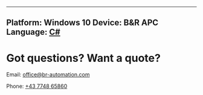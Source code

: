
---
Platform: Windows 10
Device: B&R APC
Language: [C#](/azure-iothub-windows-c#-instructions-B&R-apc.md)
---
  


# Got questions? Want a quote?
Email: [office@br-automation.com](mailto:office@br-automation.com)

Phone: [+43 7748 65860](callto:+43774865860)

